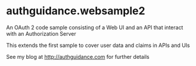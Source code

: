# authguidance.websample2
An OAuth 2 code sample consisting of a Web UI and an API that interact with an Authorization Server

This extends the first sample to cover user data and claims in APIs and UIs

See my blog at http://authguidance.com for further details